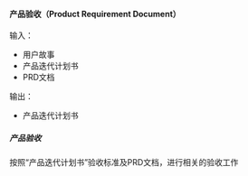 #### 产品验收（Product Requirement Document）

输入：
* 用户故事
* 产品迭代计划书
* PRD文档

输出：
* 产品迭代计划书


##### 产品验收
按照“产品迭代计划书”验收标准及PRD文档，进行相关的验收工作


